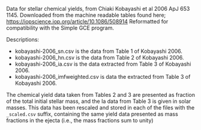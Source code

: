 Data for stellar chemical yields, from Chiaki Kobayashi et al 2006 ApJ 653 1145.
Downloaded from the machine readable tables found here; https://iopscience.iop.org/article/10.1086/508914
Reformatted for compatibility with the Simple GCE program.

Descriptions:
  * kobayashi-2006_sn.csv is the data from Table 1 of Kobayashi 2006.
  * kobayashi-2006_hn.csv is the data from Table 2 of Kobayashi 2006.
  * kobayashi-2006_ia.csv is the data extracted from Table 3 of Kobayashi 2006.
  * kobayashi-2006_imfweighted.csv is data the extracted from Table 3 of Kobayashi 2006.

The chemical yield data taken from Tables 2 and 3 are presented as fraction of the total initial stellar mass, and the Ia data from Table 3 is given in solar masses.
This data has been rescaled and stored in each of the files with the `_scaled.csv` suffix, containing the same yield data presented as mass fractions in the ejecta (i.e., the mass fractions sum to unity)

